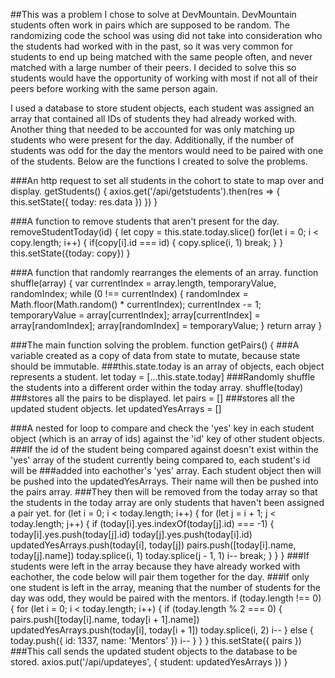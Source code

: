 ##This was a problem I chose to solve at DevMountain.
DevMountain students often work in pairs which are supposed to be random. The randomizing code the school was using did not take
into consideration who the students had worked with in the past, so it was very common for students to end up being matched with the
same people often, and never matched with a large number of their peers. I decided to solve this so students would have the opportunity
of working with most if not all of their peers before working with the same person again.

I used a database to store student objects, each student was assigned an array that contained all IDs of students they had already worked with.
Another thing that needed to be accounted for was only matching up students who were present for the day. Additionally, if the number of students 
was odd for the day the mentors would need to be paired with one of the students. Below are the functions I created to solve the problems.


###An http request to set all students in the cohort to state to map over and display.
getStudents() {
axios.get('/api/getstudents').then(res => {
    this.setState({ today: res.data })
})
}

###A function to remove students that aren't present for the day.
removeStudentToday(id) {
let copy = this.state.today.slice()
for(let i = 0; i < copy.length; i++) {
  if(copy[i].id === id) {
  copy.splice(i, 1)
  break;
  }
}
this.setState({today: copy})
}

###A function that randomly rearranges the elements of an array.
function shuffle(array) {
  var currentIndex = array.length, temporaryValue, randomIndex;
  while (0 !== currentIndex) {
      randomIndex = Math.floor(Math.random() * currentIndex);
      currentIndex -= 1;
      temporaryValue = array[currentIndex];
      array[currentIndex] = array[randomIndex];
      array[randomIndex] = temporaryValue;
  }
  return array
}

###The main function solving the problem.
function getPairs() {
  ###A variable created as a copy of data from state to mutate, because state should be immutable.
  ###this.state.today is an array of objects, each object represents a student.
  let today = [...this.state.today]
  ###Randomly shuffle the students into a different order within the today array.
  shuffle(today)
  ###stores all the pairs to be displayed.
  let pairs = []
  ###stores all the updated student objects.
  let updatedYesArrays = []

  ###A nested for loop to compare and check the 'yes' key in each student object (which is an array of ids) against the 'id' key of other student objects.
  ###If the id of the student being compared against doesn't exist within the 'yes' array of the student currently being compared to, each student's id will be
  ###added into eachother's 'yes' array. Each student object then will be pushed into the updatedYesArrays. Their name will then be pushed into the pairs array. 
  ###They then will be removed from the today array so that the students in the today array are only students that haven't been assigned a pair yet.
  for (let i = 0; i < today.length; i++) {
    for (let j = i + 1; j < today.length; j++) {
      if (today[i].yes.indexOf(today[j].id) === -1) {
        today[i].yes.push(today[j].id)
        today[j].yes.push(today[i].id)
        updatedYesArrays.push(today[i], today[j])
        pairs.push([today[i].name, today[j].name])
        today.splice(i, 1)
        today.splice(j - 1, 1)
        i--
        break;
      }
    }
  }
  ###If students were left in the array because they have already worked with eachother, the code below will pair them together for the day.
  ###If only one student is left in the array, meaning that the number of students for the day was odd, they would be paired with the mentors. 
  if (today.length !== 0) {
    for (let i = 0; i < today.length; i++) {
      if (today.length % 2 === 0) {
        pairs.push([today[i].name, today[i + 1].name])
        updatedYesArrays.push(today[i], today[i + 1])
        today.splice(i, 2)
        i--
      } else {
        today.push({ id: 1337, name: 'Mentors' })
        i--
      }
    }
  }
  this.setState({ pairs })
  ###This call sends the updated student objects to the database to be stored.
  axios.put('/api/updateyes', { student: updatedYesArrays })
  }